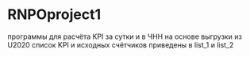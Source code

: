 # RNPOproject1
программы для расчёта KPI за сутки и в ЧНН на основе выгрузки из U2020
список KPI и исходных счётчиков приведены в list_1 и list_2
